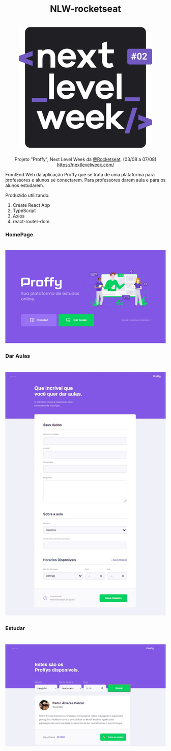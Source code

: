 <div align="center">

# NLW-rocketseat

# ![Logo](src/assets/images/nlw2.svg)


Projeto "Proffy", Next Level Week da [@Rocketseat](https://github.com/Rocketseat). (03/08 a 07/08) https://nextlevelweek.com/

<!-- # ![Logo](src/assets/images/NLW_02.JPG) -->

<!-- # ![Proffy](src/assets/images/logo.svg) -->

<div align="left">

FrontEnd Web da aplicação Proffy que se trata de uma plataforma para professores e alunos se conectarem. Para professores darem aula e para os alunos estudarem.

Produzido utilizando:

1. Create React App
2. TypeScript
3. Axios
4. react-router-dom 


### HomePage
# ![HomePage](src/assets/images/home.jpg)

### Dar Aulas
# ![Dar Aulas](src/assets/images/ensinar.jpg)


### Estudar
# ![Estudar](src/assets/images/pedrinho.jpg)
